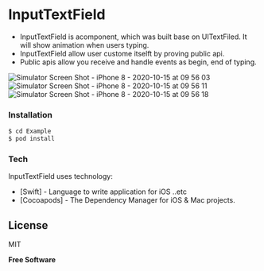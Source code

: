 # InputTextField
  - InputTextField is acomponent, which was built base on UITextFiled. It will show animation when users typing.
  - InputTextField allow user custome itselft by proving public api.
  - Public apis allow you receive and handle events as begin, end of typing.
  
![Simulator Screen Shot - iPhone 8 - 2020-10-15 at 09 56 03](https://user-images.githubusercontent.com/15699560/96067737-fe730480-0ecc-11eb-803a-32858e9d2abc.png)
![Simulator Screen Shot - iPhone 8 - 2020-10-15 at 09 56 11](https://user-images.githubusercontent.com/15699560/96067740-003cc800-0ecd-11eb-90e2-4894321dec79.png)
![Simulator Screen Shot - iPhone 8 - 2020-10-15 at 09 56 18](https://user-images.githubusercontent.com/15699560/96067743-00d55e80-0ecd-11eb-9d70-5bec3af1ca05.png)

  
### Installation
```sh
$ cd Example
$ pod install
```

### Tech
InputTextField uses technology:

* [Swift] - Language to write application for iOS ..etc
* [Cocoapods] - The Dependency Manager for iOS & Mac projects.

License
----
MIT

**Free Software**


